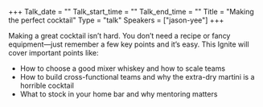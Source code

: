 +++
Talk_date = ""
Talk_start_time = ""
Talk_end_time = ""
Title = "Making the perfect cocktail"
Type = "talk"
Speakers = ["jason-yee"]
+++

Making a great cocktail isn’t hard. You don’t need a recipe or fancy
equipment—just remember a few key points and it’s easy. This Ignite will cover
important points like:

* How to choose a good mixer whiskey and how to scale teams
* How to build cross-functional teams and why the extra-dry martini is a horrible cocktail
* What to stock in your home bar and why mentoring matters
